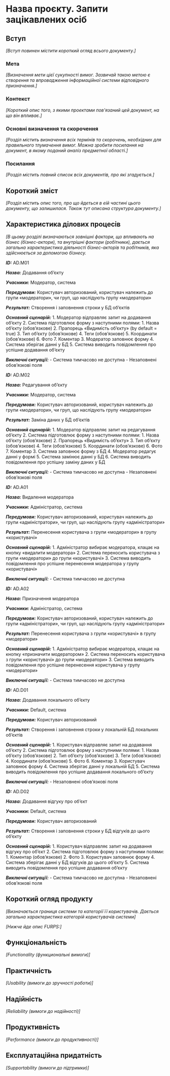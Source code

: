 # Назва проєкту. Запити зацікавлених осіб

## Вступ

*[Вступ повинен містити короткий огляд всього документу.]*

### Мета 

*[Визначення мети цієї сукупності вимог. Зазвичай такою метою є створення та впровадження 
 інформаційної системи відповідного призначення.]*

### Контекст

*[Короткий опис того, з якими проектами пов'язаний цей документ, на що він впливає.]*


### Основні визначення та скорочення

*[Розділ містить визначення всіх термінів та скорочень, необхідних для правильного
тлумачення вимог. Можна зробити посилання на документ, в якому поданий аналіз предметної області.]*


### Посилання

*[Розділ містить повний список всіх документів, про які згадується.]*


## Короткий зміст

*[Розділ містить опис того, про що йдеться в еій частині цього документу, що залишилася. 
Також тут описана структура документу.]*

## Характеристика ділових процесів

*[В цьому розділі визначаються зовнішні фактори, що впливають на бізнес (бізнес-актори), 
та внутрішні фактори (робітники), дається загальна характеристика діяльності бізнес-акторів 
та робітників, яка здійснюється за допомогою бізнесу.*

***ID:*** AD.M01

***Назва:*** Додавання об’єкту

***Учасники:*** Модератор, система

***Передумови:*** Користувач авторизований, користувач належить до групи «модератори», чи груп, що наслідують групу «модератори»

***Результат:*** Створення і заповнення строки у БД об’єктів

***Основний сценарій:*** 
    1. Модератор відправляє запит на додавання об’єкту
    2. Система підготовлює форму з наступними полями:
        1. Назва об’єкту (обов’язкове)
        2. Прапорець «Видимість об’єкту» (by default = true)
        3. Тип об’єкту (обов’язкове)
        4. Теги (обов’язкове)
        5. Координати (обов’язкове)
        6. Фото
        7. Коментар
    3. Модератор заповнює форму 
    4. Система зберігає данні у БД
    5. Система виводить повідомлення про успішне додавання об’єкту
    
***Виключні ситуації:***
    - Система тимчасово не доступна
    - Незаповнені обов’язкові поля
    
    
    
***ID:*** AD.M02

***Назва:*** Редагування об’єкту

***Учасники:*** Модератор, система

***Передумови:*** Користувач авторизований, користувач належить до групи «модератори», чи груп, що наслідують групу «модератори»

***Результат:*** Заміна даних у БД об’єктів

***Основний сценарій:*** 
    1. Модератор відправляє запит на редагування об’єкту
    2. Система підготовлює форму з наступними полями:
        1. Назва об’єкту (обов’язкове)
        2. Прапорець «Видимість об’єкту»
        3. Тип об’єкту (обов’язкове)
        4. Теги (обов’язкове)
        5. Координати (обов’язкове)
        6. Фото
        7. Коментар
    3. Система заповнює форму з БД
    4. Модератор редагує данні у формі
    5. Система замінює данні у БД
    6. Система виводить повідомлення про успішну заміну даних у БД

***Виключні ситуації:***
    - Система тимчасово не доступна
    - Незаповнені обов’язкові поля
    
    

***ID:*** AD.A01

***Назва:*** Видалення модератора

***Учасники:*** Адміністратор, система

***Передумови:*** Користувач авторизований, користувач належить до групи «адміністратори», чи груп, що наслідують групу «адміністратори»

***Результат:*** Перенесення користувача з групи «модератори» в групу «користувачі»

***Основний сценарій:***
    1. Адміністратор вибирає модератора, клацає на кнопку «видалити модератора»
    2. Система переносить користувача з групи «модератори» до групи «користувачі»
    3. Система виводить повідомлення про успішне перенесення модератора у групу «користувачі»

***Виключні ситуації:***
    - Система тимчасово не доступна
    
    
    
***ID:*** AD.A02

***Назва:*** Призначення модератора

***Учасники:*** Адміністратор, система

***Передумови:*** Користувач авторизований, користувач належить до групи «адміністратори», чи груп, що наслідують групу «адміністратори»

***Результат:*** Перенесення користувача з групи «користувачі» в групу «модератори»

***Основний сценарій:*** 
    1. Адміністратор вибирає модератора, клацає на кнопку «призначити модератором»
    2. Система переносить користувача з групи «користувачі» до групи «модератори»
    3. Система виводить повідомлення про успішне перенесення користувача у групу «модератори»

***Виключні ситуації:*** 
    - Система тимчасово не доступна
    
    
    
***ID:*** AD.D01

***Назва:*** Додавання локального об’єкту

***Учасники:*** Default, система

***Передумови:*** Користувач авторизований

***Результат:*** Створення і заповнення строки у локальній БД локальних об’єктів

***Основний сценарій:*** 
    1. Користувач відправляє запит на додавання об’єкту
    2. Система підготовлює форму з наступними полями:
        1. Назва об’єкту (обов’язкове)
        2. Тип об’єкту (обов’язкове)
        3. Теги (обов’язкове)
        4. Координати (обов’язкове)
        5. Фото
        6. Коментар
    3. Користувач заповнює форму 
    4. Система зберігає данні у локальній БД
    5. Система виводить повідомлення про успішне додавання локального об’єкту

***Виключні ситуації:***
    - Незаповнені обов’язкові поля
    
    

***ID:*** AD.D02

***Назва:*** Додавання відгуку про об’єкт

***Учасники:*** Default, система

***Передумови:*** Користувач авторизований

***Результат:*** Створення і заповнення строки у БД відгуків до цього об’єкту

***Основний сценарій:***
    1. Користувач відправляє запит на додавання відгуку про об’єкт
    2. Система підготовлює форму з наступними полями:
        1. Коментар (обов’язкове)
        2. Фото
    3. Користувач заповнює форму
    4. Система зберігає данні у БД відгуків до цього об’єкту
    5. Система виводить повідомлення про успішне додавання об’єкту

***Виключні ситуації:*** 
    - Система тимчасово не доступна
    - Незаповнені обов’язкові поля
    
    
 
## Короткий огляд продукту

*[Визначається границя системи та категорії її користувачів. Дається загальна характеристика категорій користувачів
системи]*

*[Нижче йде опис FURPS:]*


## Функціональність

*[Functionality (функциональні вимоги)]*

## Практичність

*[Usability (вимоги до зручності роботи)]*

## Надійність

*[Reliability (вимоги до надійності)]*

## Продуктивність

*[Performance (вимоги до продуктивності)]*

## Експлуатаційна придатність

*[Supportability (вимоги до підтримки)]*
